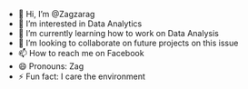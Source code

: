 - 👋 Hi, I’m @Zagzarag
- 👀 I’m interested in Data Analytics 
- 🌱 I’m currently learning how to work on Data Analysis 
- 💞️ I’m looking to collaborate on future projects on this issue 
- 📫 How to reach me on Facebook 
- 😄 Pronouns: Zag
- ⚡ Fun fact: I care the environment   

<!---
Zagzarag/Zagzarag is a ✨ special ✨ repository because its `README.md` (this file) appears on your GitHub profile.
You can click the Preview link to take a look at your changes.
--->

